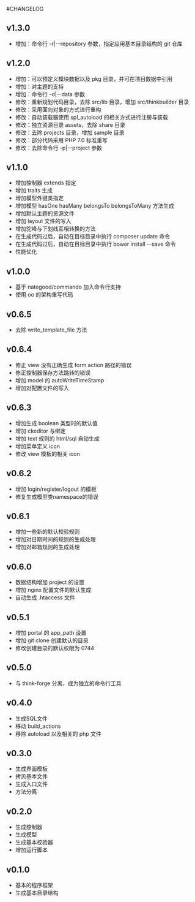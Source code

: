 #CHANGELOG
## v1.3.0
* 增加：命令行 -r|--repository 参数，指定应用基本目录结构的 git 仓库

## v1.2.0
* 增加：可以预定义模块数据以及 pkg 目录，并可在项目数据中引用
* 增加：对主题的支持
* 增加：命令行 -d|--data 参数
* 修改：重新规划代码目录，去除 src/lib 目录，增加 src/thinkbuilder 目录
* 修改：采用面向对象的方式进行重构
* 修改：自动装载器使用 spl_autoload 的相关方式进行注册与装载
* 修改：独立资源目录 assets，去除 share 目录
* 修改：去除 projects 目录，增加 sample 目录
* 修改：部分代码采用 PHP 7.0 标准重写
* 修改：去除命令行 -p|--project 参数

## v1.1.0
* 增加控制器 extends 指定
* 增加 traits 生成
* 增加模型外键类指定
* 增加模型 hasOne hasMany belongsTo belongsToMany 方法生成
* 增加默认主题的资源文件
* 增加 layout 文件的写入
* 增加驼峰与下划线互相转换的方法
* 在生成代码过后，自动在目标目录中执行 composer update 命令
* 在生成代码过后，自动在目标目录中执行 bower install --save 命令
* 性能优化

## v1.0.0
* 基于 nategood/commando 加入命令行支持
* 使用 oo 的架构重写代码

## v0.6.5
* 去除 write_template_file 方法

## v0.6.4
* 修正 view 没有正确生成 form action 路径的错误
* 修正控制器保存方法跳转的错误
* 增加 model 的 autoWriteTimeStamp
* 增加对配置文件的写入

## v0.6.3
* 增加生成 boolean 类型时的默认值
* 增加 ckeditor 与绑定
* 增加 text 规则的 html/sql 自动生成
* 增加菜单定义 icon
* 修改 view 模板的相关 icon

## v0.6.2
* 增加 login/register/logout 的模板
* 修复生成模型类namespace的错误

## v0.6.1
* 增加一些新的默认校验规则
* 增加对日期时间的规则的生成处理
* 增加对邮箱规则的生成处理

## v0.6.0
* 数据结构增加 project 的设置
* 增加 nginx 配置文件的默认生成
* 自动生成 .htaccess 文件

## v0.5.1
* 增加 portal 的 app_path 设置
* 增加 git clone 创建默认的目录
* 修改创建目录的默认权限为 0744

## v0.5.0
* 与 think-forge 分离，成为独立的命令行工具

## v0.4.0
* 生成SQL文件
* 移动 build_actions
* 移除 autoload 以及相关的 php 文件


## v0.3.0
* 生成界面模板
* 拷贝基本文件
* 生成入口文件
* 方法分离

## v0.2.0
* 生成控制器
* 生成模型
* 生成基本校验器
* 增加运行脚本

## v0.1.0
* 基本的程序框架
* 生成基本目录结构
